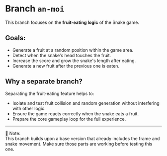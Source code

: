 # Branch `an-moi` 

This branch focuses on the **fruit-eating logic** of the Snake game.

## Goals:
- Generate a fruit at a random position within the game area.
- Detect when the snake's head touches the fruit.
- Increase the score and grow the snake's length after eating.
- Generate a new fruit after the previous one is eaten.

## Why a separate branch?
Separating the fruit-eating feature helps to:
- Isolate and test fruit collision and random generation without interfering with other logic.
- Ensure the game reacts correctly when the snake eats a fruit.
- Prepare the core gameplay loop for the full experience.
---
📌 Note:  
This branch builds upon a base version that already includes the frame and snake movement. Make sure those parts are working before testing this one.
